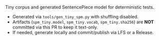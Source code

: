 Tiny corpus and generated SentencePiece model for deterministic tests.
- Generated via `tools/gen_tiny_spm.py` with shuffling disabled.
- Artifacts (`spm_tiny.model`, `spm_tiny.vocab`, `spm_tiny.sha256`) are **NOT** committed via this PR to keep it text-only.
- If needed, generate locally and commit/publish via LFS or a Release.
